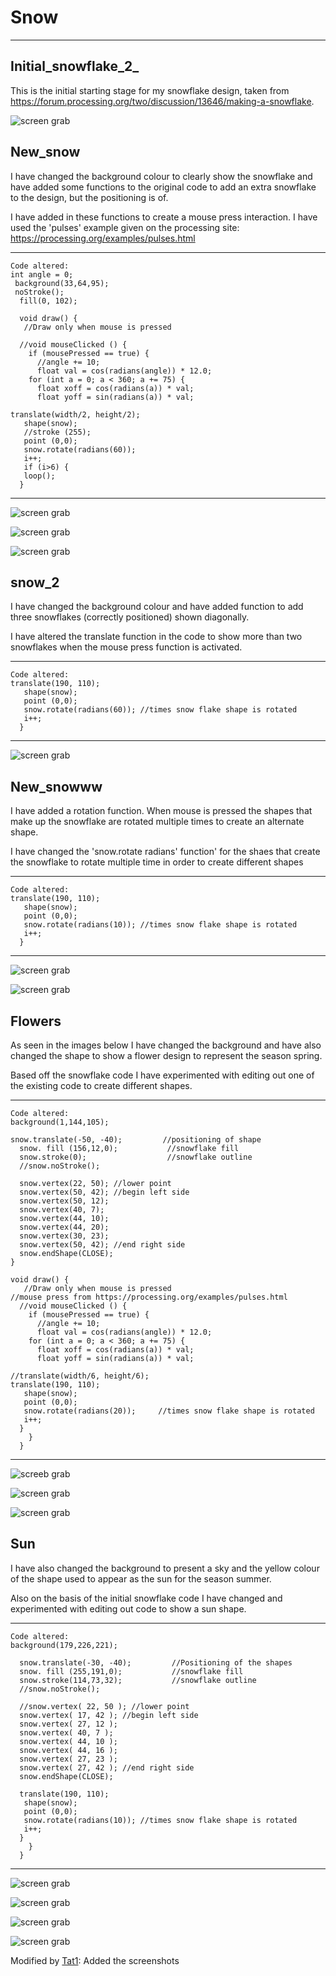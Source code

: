 # Snow
---
## Initial_snowflake_2_

This is the initial starting stage for my snowflake design, taken from https://forum.processing.org/two/discussion/13646/making-a-snowflake. 

![screen grab](https://github.com/sophi-4/Snow/blob/master/Screen%20Shot%202017-12-13%20at%2023.17.26.png)


## New_snow

I have changed the background colour to clearly show the snowflake and have added some functions to the original code to add an extra snowflake to the design, but the positioning is of. 

I have added in these functions to create a mouse press interaction. I have used the 'pulses' example given on the processing site: https://processing.org/examples/pulses.html 

---
```
Code altered:
int angle = 0;
 background(33,64,95);
 noStroke();
  fill(0, 102);
  
  void draw() {
   //Draw only when mouse is pressed

  //void mouseClicked () {
    if (mousePressed == true) {
      //angle += 10;   
      float val = cos(radians(angle)) * 12.0;
    for (int a = 0; a < 360; a += 75) {
      float xoff = cos(radians(a)) * val;
      float yoff = sin(radians(a)) * val;

translate(width/2, height/2);
   shape(snow);
   //stroke (255);
   point (0,0);
   snow.rotate(radians(60));
   i++;
   if (i>6) { 
   loop();  
  }  
  ```
  ---
![screen grab](https://github.com/sophi-4/Snow/blob/master/Screen%20Shot%202017-12-13%20at%2023.18.33.png)

![screen grab](https://github.com/sophi-4/Snow/blob/master/Screen%20Shot%202017-12-13%20at%2023.18.40.png)

![screen grab](https://github.com/sophi-4/Snow/blob/master/Screen%20Shot%202017-12-13%20at%2023.18.51.png)



## snow_2

I have changed the background colour and have added function to add three snowflakes (correctly positioned) shown diagonally.

I have altered the translate function in the code to show more than two snowflakes when the mouse press function is activated.

---
```
Code altered:
translate(190, 110);
   shape(snow);
   point (0,0);
   snow.rotate(radians(60)); //times snow flake shape is rotated
   i++;  
  } 
  ```
  ---
![screen grab](https://github.com/sophi-4/Snow/blob/master/Screen%20Shot%202017-12-13%20at%2023.20.09.png)



## New_snowww

I have added a rotation function. When mouse is pressed the shapes that make up the snowflake are rotated multiple times to create an alternate shape.

I have changed the 'snow.rotate radians' function' for the shaes that create the snowflake to rotate multiple time in order to create different shapes

---
```
Code altered:
translate(190, 110);
   shape(snow);
   point (0,0);
   snow.rotate(radians(10)); //times snow flake shape is rotated
   i++;  
  } 
  ```
  ---
![screen grab](https://github.com/sophi-4/Snow/blob/master/Screen%20Shot%202017-12-13%20at%2023.21.58.png)

![screen grab](https://github.com/sophi-4/Snow/blob/master/Screen%20Shot%202017-12-13%20at%2023.22.12.png)



## Flowers

As seen in the images below I have changed the background and have also changed the shape to show a flower design to represent the season spring.

Based off the snowflake code I have experimented with editing out one of the existing code to create different shapes. 

---
```
Code altered:
background(1,144,105);

snow.translate(-50, -40);         //positioning of shape
  snow. fill (156,12,0);           //snowflake fill
  snow.stroke(0);                  //snowflake outline
  //snow.noStroke(); 
  
  snow.vertex(22, 50); //lower point 
  snow.vertex(50, 42); //begin left side 
  snow.vertex(50, 12); 
  snow.vertex(40, 7);
  snow.vertex(44, 10); 
  snow.vertex(44, 20); 
  snow.vertex(30, 23);
  snow.vertex(50, 42); //end right side
  snow.endShape(CLOSE);
}

void draw() {
   //Draw only when mouse is pressed 
//mouse press from https://processing.org/examples/pulses.html
  //void mouseClicked () {
    if (mousePressed == true) {
      //angle += 10;   
      float val = cos(radians(angle)) * 12.0;
    for (int a = 0; a < 360; a += 75) {
      float xoff = cos(radians(a)) * val;
      float yoff = sin(radians(a)) * val;

//translate(width/6, height/6);
translate(190, 110);
   shape(snow);
   point (0,0);
   snow.rotate(radians(20));     //times snow flake shape is rotated
   i++;  
  } 
    }
  }
  ```
  ---
![screeb grab](https://github.com/sophi-4/Snow/blob/master/Screen%20Shot%202017-12-13%20at%2023.26.06.png)

![screen grab](https://github.com/sophi-4/Snow/blob/master/Screen%20Shot%202017-12-13%20at%2023.26.47.png)

![screen grab](https://github.com/sophi-4/Snow/blob/master/Screen%20Shot%202017-12-13%20at%2023.26.26.png)


## Sun

 I have also changed the background to present a sky and the yellow colour of the shape used to appear as the sun for the season summer.
 
Also on the basis of the initial snowflake code I have changed and experimented with editing out code to show a sun shape. 

---
```
Code altered:
background(179,226,221);

  snow.translate(-30, -40);         //Positioning of the shapes
  snow. fill (255,191,0);           //snowflake fill
  snow.stroke(114,73,32);           //snowflake outline
  //snow.noStroke(); 
  
  //snow.vertex( 22, 50 ); //lower point 
  snow.vertex( 17, 42 ); //begin left side  
  snow.vertex( 27, 12 ); 
  snow.vertex( 40, 7 );
  snow.vertex( 44, 10 ); 
  snow.vertex( 44, 16 ); 
  snow.vertex( 27, 23 );
  snow.vertex( 27, 42 ); //end right side
  snow.endShape(CLOSE);
  
  translate(190, 110);
   shape(snow);
   point (0,0);
   snow.rotate(radians(10)); //times snow flake shape is rotated
   i++;  
  } 
    }
  } 
  ```
  ---
![screen grab](https://github.com/sophi-4/Snow/blob/master/Screen%20Shot%202017-12-13%20at%2023.29.01.png)

![screen grab](https://github.com/sophi-4/Snow/blob/master/Screen%20Shot%202017-12-13%20at%2023.29.14.png)

![screen grab](https://github.com/sophi-4/Snow/blob/master/Screen%20Shot%202017-12-13%20at%2023.29.23.png)

![screen grab](https://github.com/sophi-4/Snow/blob/master/Screen%20Shot%202017-12-13%20at%2023.29.38.png)



Modified by [Tat1](https://github.com/Tat1): Added the screenshots
